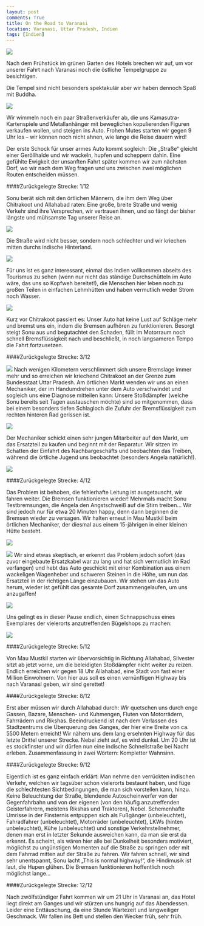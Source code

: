 ```yaml
---
layout: post
comments: True
title: On the Road to Varanasi
location: Varanasi, Uttar Pradesh, Indien
tags: [Indien]
---
```

<p>
<a href='http://whataboutas.data.s3.amazonaws.com/images/2015-04-23-on-the-road-to-varanasi/DSC_3529.JPG' data-lightbox='Post' title='Studie zur örtlichen Bevölkerung 1'
><img class='img-wide' src='http://whataboutas.data.s3.amazonaws.com/images/2015-04-23-on-the-road-to-varanasi/previews/DSC_3529.jpg' /></a>
</p>
<p>
Nach dem Frühstück im grünen Garten des Hotels brechen wir auf, um vor unserer Fahrt nach Varanasi noch die östliche Tempelgruppe zu besichtigen.
</p>
<!--more-->
<p>
Die Tempel sind nicht besonders spektakulär aber wir haben dennoch Spaß mit Buddha.
</p>
<p>
<a href='http://whataboutas.data.s3.amazonaws.com/images/2015-04-23-on-the-road-to-varanasi/DSC_3468.JPG' data-lightbox='Post' title='Studie zur örtlichen Bevölkerung 1'><img class='img-wide' src='http://whataboutas.data.s3.amazonaws.com/images/2015-04-23-on-the-road-to-varanasi/DSC_3468.JPG' /></a>
</p>
<p>
Wir wimmeln noch ein paar Straßenverkäufer ab, die uns Kamasutra-Kartenspiele und Metallanhänger mit beweglichen kopulierenden Figuren verkaufen wollen, und steigen ins Auto. Frohen Mutes starten wir gegen 9 Uhr los – wir können noch nicht ahnen, wie lange die Reise dauern wird!
</p>
<p>
Der erste Schock für unser armes Auto kommt sogleich: Die „Straße“ gleicht einer Geröllhalde und wir wackeln, hupfen und scheppern dahin. Eine gefühlte Ewigkeit der unsanften Fahrt später kommen wir zum nächsten Dorf, wo wir nach dem Weg fragen und uns zwischen zwei möglichen Routen entscheiden müssen.
</p>
####Zurückgelegte Strecke: 1/12
<p>
Sonu berät sich mit den örtlichen Männern, die ihm dem Weg über Chitrakoot und Allahabad raten: Eine große, breite Straße und wenig Verkehr sind ihre Versprechen, wir vertrauen ihnen, und so fängt der bisher längste und mühsamste Tag unserer Reise an.
</p>
<p>
<a href='http://whataboutas.data.s3.amazonaws.com/images/2015-04-23-on-the-road-to-varanasi/DSC_3493.JPG' data-lightbox='Post' title='Studie zur örtlichen Bevölkerung 2'><img class='img-wide' src='http://whataboutas.data.s3.amazonaws.com/images/2015-04-23-on-the-road-to-varanasi/DSC_3493.JPG' /></a>
</p>
<p>
Die Straße wird nicht besser, sondern noch schlechter und wir kriechen mitten durchs indische Hinterland.
</p>
<p>
<a href='http://whataboutas.data.s3.amazonaws.com/images/2015-04-23-on-the-road-to-varanasi/DSC_3502.JPG' data-lightbox='Post' title='Studie zur örtlichen Bevölkerung 3'><img class='img-wide' src='http://whataboutas.data.s3.amazonaws.com/images/2015-04-23-on-the-road-to-varanasi/DSC_3502.JPG' /></a>
</p>
<p>
Für uns ist es ganz interessant, einmal das Indien vollkommen abseits des Tourismus zu sehen (wenn nur nicht das ständige Durchschütteln im Auto wäre, das uns so Kopfweh bereitet!), die Menschen hier leben noch zu großen Teilen in einfachen Lehmhütten und haben vermutlich weder Strom noch Wasser.
</p>
<p>
<a href='http://whataboutas.data.s3.amazonaws.com/images/2015-04-23-on-the-road-to-varanasi/DSC_3500.JPG' data-lightbox='Post' title='Studie zur örtlichen Bevölkerung 4'><img class='img-wide' src='http://whataboutas.data.s3.amazonaws.com/images/2015-04-23-on-the-road-to-varanasi/DSC_3500.JPG' /></a>
</p>
<p>
Kurz vor Chitrakoot passiert es: Unser Auto hat keine Lust auf Schläge mehr und bremst uns ein, indem die Bremsen aufhören zu funktionieren. Besorgt steigt Sonu aus und begutachtet den Schaden, füllt im Motorraum noch schnell Bremsflüssigkeit nach und beschließt, in noch langsameren Tempo die Fahrt fortzusetzen.
</p>
####Zurückgelegte Strecke: 3/12
<p>
<a href='http://whataboutas.data.s3.amazonaws.com/images/2015-04-23-on-the-road-to-varanasi/DSC_3517.JPG' class='imageslink' data-lightbox='Post' title='Die gerissene Zufuhr für die Bremsflüssigkeit'><img class='rechts' src='http://whataboutas.data.s3.amazonaws.com/images/2015-04-23-on-the-road-to-varanasi/thumbs/DSC_3517.JPG' /></a>
Nach wenigen Kilometern verschlimmert sich unsere Bremslage immer mehr und so erreichen wir kriechend Chitrakoot an der Grenze zum Bundesstaat Uttar Pradesh. Am örtlichen Markt wenden wir uns an einen Mechaniker, der im Handumdrehen unter dem Auto verschwindet und sogleich uns eine Diagnose mitteilen kann: Unsere Stoßdämpfer (welche Sonu bereits seit Tagen austauschen möchte) sind so mitgenommen, dass bei einem besonders tiefen Schlagloch die Zufuhr der Bremsflüssigkeit zum rechten hinteren Rad gerissen ist.
</p>
<p>
<a href='http://whataboutas.data.s3.amazonaws.com/images/2015-04-23-on-the-road-to-varanasi/DSC_3519.JPG' data-lightbox='Post' title='Beim Mechaniker'><img class='img-wide' src='http://whataboutas.data.s3.amazonaws.com/images/2015-04-23-on-the-road-to-varanasi/DSC_3519.JPG' /></a>
</p>
<p>
Der Mechaniker schickt einen sehr jungen Mitarbeiter auf den Markt, um das Ersatzteil zu kaufen und beginnt mit der Reparatur. Wir sitzen im Schatten der Einfahrt des Nachbargeschäfts und beobachten das Treiben, während die örtliche Jugend uns beobachtet (besonders Angela natürlich!).
</p>
<p>
<a href='http://whataboutas.data.s3.amazonaws.com/images/2015-04-23-on-the-road-to-varanasi/DSC_3521.JPG' data-lightbox='Post' title='Angela verfolgt gespannt den Fortschritt der Reparatur'><img class='img-wide' src='http://whataboutas.data.s3.amazonaws.com/images/2015-04-23-on-the-road-to-varanasi/DSC_3521.JPG' /></a>
</p>
####Zurückgelegte Strecke: 4/12
<p>
Das Problem ist behoben, die fehlerhafte Leitung ist ausgetauscht, wir fahren weiter. Die Bremsen funktionieren wieder! Mehrmals macht Sonu Testbremsungen, die Angela den Angstschweiß auf die Stirn treiben… Wir sind jedoch nur für etwa 20 Minuten happy, denn dann beginnen die Bremsen wieder zu versagen. Wir halten erneut in Mau Mustkil beim örtlichen Mechaniker, der diesmal aus einem 15-jährigen in einer kleinen Hütte besteht.
</p>
<p>
<a href='http://whataboutas.data.s3.amazonaws.com/images/2015-04-23-on-the-road-to-varanasi/DSC_3535.JPG' data-lightbox='Post' title='Erneuter Halt, diesmal im Dorf Mau Mustkil'><img class='img-wide' src='http://whataboutas.data.s3.amazonaws.com/images/2015-04-23-on-the-road-to-varanasi/DSC_3535.JPG' /></a>
</p>
<p>
<a href='http://whataboutas.data.s3.amazonaws.com/images/2015-04-23-on-the-road-to-varanasi/DSC_3545.JPG' class='imageslink' data-lightbox='Post' title='Studie zur örtlichen Bevölkerung 5'><img class='links' src='http://whataboutas.data.s3.amazonaws.com/images/2015-04-23-on-the-road-to-varanasi/thumbs/DSC_3545.JPG' /></a>
Wir sind etwas skeptisch, er erkennt das Problem jedoch sofort (das zuvor eingebaute Ersatzkabel war zu lang und hat sich vermutlich im Rad verfangen) und hebt das Auto geschickt mit einer Kombination aus einem wackeligen Wagenheber und schweren Steinen in die Höhe, um nun das Ersatzteil in der richtigen Länge einzubauen. Wir stehen um das Auto herum, wieder ist gefühlt das gesamte Dorf zusammengelaufen, um uns anzugaffen!
</p>
<p>
<a href='http://whataboutas.data.s3.amazonaws.com/images/2015-04-23-on-the-road-to-varanasi/DSC_3537.JPG' data-lightbox='Post' title='Unser Mechaniker'><img class='img-wide' src='http://whataboutas.data.s3.amazonaws.com/images/2015-04-23-on-the-road-to-varanasi/DSC_3537.JPG' /></a>
</p>
<p>
Uns gelingt es in dieser Pause endlich, einen Schnappschuss eines Exemplares der vielerorts anzutreffenden Bügelshops zu machen:
</p>
<p>
<a href='http://whataboutas.data.s3.amazonaws.com/images/2015-04-23-on-the-road-to-varanasi/DSC_3541.JPG' data-lightbox='Post' title='Typisch indischer Straßen-Bügelshop'><img class='img-wide' src='http://whataboutas.data.s3.amazonaws.com/images/2015-04-23-on-the-road-to-varanasi/DSC_3541.JPG' /></a>
</p>
####Zurückgelegte Strecke: 5/12
<p>
Von Mau Mustkil starten wir übervorsichtig in Richtung Allahabad, Silvester sitzt ab jetzt vorne, um die beleidigten Stoßdämpfer nicht weiter zu reizen. Endlich erreichen wir gegen 18 Uhr Allahabad, eine Stadt von fast einer Million Einwohnern. Von hier aus soll es einen vernünftigen Highway bis nach Varanasi geben, wir sind gerettet!
</p>
####Zurückgelegte Strecke: 8/12
<p>
Erst aber müssen wir durch Allahabad durch: Wir quetschen uns durch enge Gassen, Bazare, Menschen- und Kuhmengen, Fluten von Motorrädern, Fahrrädern und Rikshas. Beeindruckend ist nach dem Verlassen des Stadtzentrums die Überquerung des Ganges, der hier eine Breite von ca. 5500 Metern erreicht! Wir nähern uns dem lang ersehnten Highway für das letzte Drittel unserer Strecke. Nebel zieht auf, es wird dunkel. Um 20 Uhr ist es stockfinster und wir dürfen nun eine indische Schnellstraße bei Nacht erleben. Zusammenfassung in zwei Wörtern: Kompletter Wahnsinn.
</p>
####Zurückgelegte Strecke: 9/12
<p>
Eigentlich ist es ganz einfach erklärt: Man nehme den verrückten indischen Verkehr, welchen wir tagsüber schon vielerorts bestaunt haben, und füge die schlechtesten Sichtbedingungen, die man sich vorstellen kann, hinzu. Keine Beleuchtung der Straße, blendende Autoscheinwerfer von der Gegenfahrbahn und von der eigenen (von den häufig anzutreffenden Geisterfahrern, meistens Rikshas und Traktoren), Nebel. Schemenhafte Umrisse in der Finsternis entpuppen sich als Fußgänger (unbeleuchtet), Fahradfahrer (unbeleuchtet), Motorräder (unbeleuchtet), LKWs (hinten unbeleuchtet), Kühe (unbeleuchtet) und sonstige Verkehrsteilnehmer, denen man erst in letzter Sekunde ausweichen kann, da man sie erst da erkennt. Es scheint, als wären hier alle bei Dunkelheit besonders motiviert, möglichst zu ungünstigen Momenten auf die Straße zu springen oder mit dem Fahrrad mitten auf der Straße zu fahren. Wir fahren schnell, wir sind sehr unentspannt, Sonu lacht „This is normal highway!“, die Hindimusik ist laut, die Hupen glühen. Die Bremsen funktionieren hoffentlich noch möglichst lange...
</p>
####Zurückgelegte Strecke: 12/12
<p>
Nach zwölfstündiger Fahrt kommen wir um 21 Uhr in Varanasi an, das Hotel liegt direkt am Ganges und wir stürzen uns hungrig auf das Abendessen. Leider eine Enttäuschung, da eine Stunde Wartezeit und langweiliger Geschmack. Wir fallen ins Bett und stellen den Wecker früh, sehr früh.
</p>